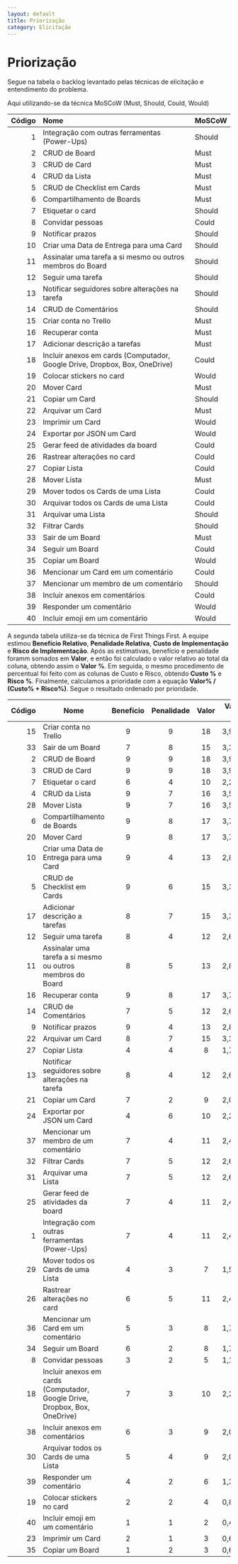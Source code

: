 ```yaml
---
layout: default
title: Priorização
category: Elicitação
---
```


# Priorização

Segue na tabela o backlog levantado pelas técnicas de elicitação e entendimento do problema.

Aqui utilizando-se da técnica MoSCoW (Must, Should, Could, Would)

|  Código | Nome | MoSCoW |
|  ------: | :------ | :------ |
|  1 | Integração com outras ferramentas (Power-Ups) | Should |
|  2 | CRUD de Board | Must |
|  3 | CRUD de Card | Must |
|  4 | CRUD da Lista | Must |
|  5 | CRUD de Checklist em Cards | Must |
|  6 | Compartilhamento de Boards | Must |
|  7 | Etiquetar o card | Should |
|  8 | Convidar pessoas | Could |
|  9 | Notificar prazos | Should |
|  10 | Criar uma Data de Entrega para uma Card | Should |
|  11 | Assinalar uma tarefa a si mesmo ou outros membros do Board | Should |
|  12 | Seguir uma tarefa | Should |
|  13 | Notificar seguidores sobre alterações na tarefa | Should |
|  14 | CRUD de Comentários | Should |
|  15 | Criar conta no Trello | Must |
|  16 | Recuperar conta | Must |
|  17 | Adicionar descrição a tarefas | Must |
|  18 | Incluir anexos em cards (Computador, Google Drive, Dropbox, Box, OneDrive) | Could |
|  19 | Colocar stickers no card | Would |
|  20 | Mover Card | Must |
|  21 | Copiar um Card | Should |
|  22 | Arquivar um Card | Must |
|  23 | Imprimir um Card | Would |
|  24 | Exportar por JSON um Card | Would |
|  25 | Gerar feed de atividades da board | Could |
|  26 | Rastrear alterações no card | Could |
|  27 | Copiar Lista | Could |
|  28 | Mover Lista | Must |
|  29 | Mover todos os Cards de uma Lista | Could |
|  30 | Arquivar todos os Cards de uma Lista | Could |
|  31 | Arquivar uma Lista | Should |
|  32 | Filtrar Cards | Should |
|  33 | Sair de um Board | Must |
|  34 | Seguir um Board | Could |
|  35 | Copiar um Board | Would |
|  36 | Mencionar um Card em um comentário | Could |
|  37 | Mencionar um membro de um comentário | Should |
|  38 | Incluir anexos em comentários | Could |
|  39 | Responder um comentário | Would |
|  40 | Incluir emoji em um comentário | Would |

A segunda tabela utiliza-se da técnica de First Things First. A equipe estimou **Benefício Relativo**, **Penalidade Relativa**, **Custo de Implementação** e **Risco de Implementação**. Após as estimativas, benefício e penalidade foramm somados em **Valor**, e então foi calculado o valor relativo ao total da coluna, obtendo assim o **Valor %**. Em seguida, o mesmo procedimento de percentual foi feito com as colunas de Custo e Risco, obtendo **Custo %** e **Risco %**. Finalmente, calculamos a prioridade com a equação **Valor% / (Custo% + Risco%)**. Segue o resultado ordenado por prioridade. 

| Código | Nome                                                                       | Benefício | Penalidade | Valor | Valor % | Custo | Custo % | Risco | Risco % | Prioridade | 
|--------:|----------------------------------------------------------------------------|:-----------:|:---------------------:|:-------:|:------------------:|:--------------------------:|:------------------:|:-------:|:------------------:|:------------| 
| 15     | Criar conta no Trello                                                      | 9         | 9                   | 18    | 3,99%            | 2                        | 1,42%            | 2     | 1,55%            | 1,3443     | 
| 33     | Sair de um Board                                                           | 7         | 8                   | 15    | 3,33%            | 2                        | 1,42%            | 2     | 1,55%            | 1,1203     | 
| 2      | CRUD de Board                                                              | 9         | 9                   | 18    | 3,99%            | 3                        | 2,13%            | 2     | 1,55%            | 1,0851     | 
| 3      | CRUD de Card                                                               | 9         | 9                   | 18    | 3,99%            | 3                        | 2,13%            | 2     | 1,55%            | 1,0851     | 
| 7      | Etiquetar o card                                                           | 6         | 4                   | 10    | 2,22%            | 2                        | 1,42%            | 1     | 0,78%            | 1,0108     | 
| 4      | CRUD da Lista                                                              | 9         | 7                   | 16    | 3,55%            | 3                        | 2,13%            | 2     | 1,55%            | 0,9646     | 
| 28     | Mover Lista                                                                | 9         | 7                   | 16    | 3,55%            | 3                        | 2,13%            | 2     | 1,55%            | 0,9646     | 
| 6      | Compartilhamento de Boards                                                 | 9         | 8                   | 17    | 3,77%            | 3                        | 2,13%            | 3     | 2,33%            | 0,8464     | 
| 20     | Mover Card                                                                 | 9         | 8                   | 17    | 3,77%            | 3                        | 2,13%            | 3     | 2,33%            | 0,8464     | 
| 10     | Criar uma Data de Entrega para uma Card                                    | 9         | 4                   | 13    | 2,88%            | 3                        | 2,13%            | 2     | 1,55%            | 0,7837     | 
| 5      | CRUD de Checklist em Cards                                                 | 9         | 6                   | 15    | 3,33%            | 4                        | 2,84%            | 2     | 1,55%            | 0,7581     | 
| 17     | Adicionar descrição a tarefas                                            | 8         | 7                   | 15    | 3,33%            | 3                        | 2,13%            | 3     | 2,33%            | 0,7469     | 
| 12     | Seguir uma tarefa                                                          | 8         | 4                   | 12    | 2,66%            | 3                        | 2,13%            | 2     | 1,55%            | 0,7234     | 
| 11     | Assinalar uma tarefa a si mesmo ou outros membros do Board                 | 8         | 5                   | 13    | 2,88%            | 3                        | 2,13%            | 3     | 2,33%            | 0,6473     | 
| 16     | Recuperar conta                                                            | 9         | 8                   | 17    | 3,77%            | 4                        | 2,84%            | 4     | 3,10%            | 0,6348     | 
| 14     | CRUD de Comentários                                                       | 7         | 5                   | 12    | 2,66%            | 3                        | 2,13%            | 3     | 2,33%            | 0,5975     | 
| 9      | Notificar prazos                                                           | 9         | 4                   | 13    | 2,88%            | 4                        | 2,84%            | 3     | 2,33%            | 0,5584     | 
| 22     | Arquivar um Card                                                           | 8         | 7                   | 15    | 3,33%            | 3                        | 2,13%            | 5     | 3,88%            | 0,554      | 
| 27     | Copiar Lista                                                               | 4         | 4                   | 8     | 1,77%            | 3                        | 2,13%            | 2     | 1,55%            | 0,4823     | 
| 13     | Notificar seguidores sobre alterações na tarefa                          | 8         | 4                   | 12    | 2,66%            | 4                        | 2,84%            | 4     | 3,10%            | 0,4481     | 
| 21     | Copiar um Card                                                             | 7         | 2                   | 9     | 2,00%            | 3                        | 2,13%            | 3     | 2,33%            | 0,4481     | 
| 24     | Exportar por JSON um Card                                                  | 4         | 6                   | 10    | 2,22%            | 3                        | 2,13%            | 4     | 3,10%            | 0,4241     | 
| 37     | Mencionar um membro de um comentário                                      | 7         | 4                   | 11    | 2,44%            | 5                        | 3,55%            | 3     | 2,33%            | 0,4154     | 
| 32     | Filtrar Cards                                                              | 7         | 5                   | 12    | 2,66%            | 5                        | 3,55%            | 4     | 3,10%            | 0,4003     | 
| 31     | Arquivar uma Lista                                                         | 7         | 5                   | 12    | 2,66%            | 4                        | 2,84%            | 5     | 3,88%            | 0,3964     | 
| 25     | Gerar feed de atividades da board                                          | 7         | 4                   | 11    | 2,44%            | 5                        | 3,55%            | 4     | 3,10%            | 0,3669     | 
| 1      | Integração com outras ferramentas (Power-Ups)                            | 7         | 4                   | 11    | 2,44%            | 2                        | 1,42%            | 7     | 5,43%            | 0,3563     | 
| 29     | Mover todos os Cards de uma Lista                                          | 4         | 3                   | 7     | 1,55%            | 4                        | 2,84%            | 2     | 1,55%            | 0,3538     | 
| 26     | Rastrear alterações no card                                              | 6         | 5                   | 11    | 2,44%            | 5                        | 3,55%            | 5     | 3,88%            | 0,3286     | 
| 36     | Mencionar um Card em um comentário                                        | 5         | 3                   | 8     | 1,77%            | 5                        | 3,55%            | 3     | 2,33%            | 0,3021     | 
| 34     | Seguir um Board                                                            | 6         | 2                   | 8     | 1,77%            | 4                        | 2,84%            | 4     | 3,10%            | 0,2987     | 
| 8      | Convidar pessoas                                                           | 3         | 2                   | 5     | 1,11%            | 2                        | 1,42%            | 3     | 2,33%            | 0,2961     | 
| 18     | Incluir anexos em cards (Computador, Google Drive, Dropbox, Box, OneDrive) | 7         | 3                   | 10    | 2,22%            | 4                        | 2,84%            | 6     | 4,65%            | 0,2961     | 
| 38     | Incluir anexos em comentários                                             | 6         | 3                   | 9     | 2,00%            | 7                        | 4,96%            | 4     | 3,10%            | 0,2474     | 
| 30     | Arquivar todos os Cards de uma Lista                                       | 5         | 4                   | 9     | 2,00%            | 5                        | 3,55%            | 6     | 4,65%            | 0,2434     | 
| 39     | Responder um comentário                                                   | 4         | 2                   | 6     | 1,33%            | 3                        | 2,13%            | 5     | 3,88%            | 0,2216     | 
| 19     | Colocar stickers no card                                                   | 2         | 2                   | 4     | 0,89%            | 3                        | 2,13%            | 3     | 2,33%            | 0,1992     | 
| 40     | Incluir emoji em um comentário                                            | 1         | 1                   | 2     | 0,44%            | 3                        | 2,13%            | 1     | 0,78%            | 0,1528     | 
| 23     | Imprimir um Card                                                           | 2         | 1                   | 3     | 0,67%            | 4                        | 2,84%            | 2     | 1,55%            | 0,1516     | 
| 35     | Copiar um Board                                                            | 1         | 2                   | 3     | 0,67%            | 4                        | 2,84%            | 3     | 2,33%            | 0,1289     | 
